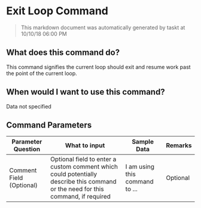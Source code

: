 <!--TITLE: Exit Loop Command -->
<!-- SUBTITLE: a command in the Loop Commands group -->
# Exit Loop Command


> This markdown document was automatically generated by taskt at 10/10/18 06:00 PM


## What does this command do?
This command signifies the current loop should exit and resume work past the point of the current loop.


## When would I want to use this command?
Data not specified


## Command Parameters
| Parameter Question   	| What to input  	|  Sample Data 	| Remarks  	|
| ---                    | ---               | ---           | ---       |
|Comment Field (Optional)|Optional field to enter a custom comment which could potentially describe this command or the need for this command, if required|I am using this command to ...|Optional|


